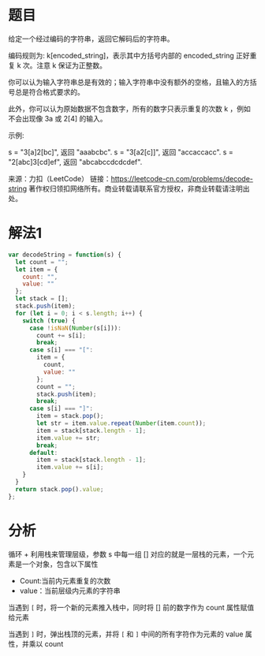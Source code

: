 
# 题目

给定一个经过编码的字符串，返回它解码后的字符串。

编码规则为: k[encoded_string]，表示其中方括号内部的 encoded_string 正好重复 k 次。注意 k 保证为正整数。

你可以认为输入字符串总是有效的；输入字符串中没有额外的空格，且输入的方括号总是符合格式要求的。

此外，你可以认为原始数据不包含数字，所有的数字只表示重复的次数 k ，例如不会出现像 3a 或 2[4] 的输入。

示例:

s = "3[a]2[bc]", 返回 "aaabcbc".
s = "3[a2[c]]", 返回 "accaccacc".
s = "2[abc]3[cd]ef", 返回 "abcabccdcdcdef".

来源：力扣（LeetCode）
链接：https://leetcode-cn.com/problems/decode-string
著作权归领扣网络所有。商业转载请联系官方授权，非商业转载请注明出处。

# 解法1

```javascript
var decodeString = function(s) {
  let count = "";
  let item = {
    count: "",
    value: ""
  };
  let stack = [];
  stack.push(item);
  for (let i = 0; i < s.length; i++) {
    switch (true) {
      case !isNaN(Number(s[i])):
        count += s[i];
        break;
      case s[i] === "[":
        item = {
          count,
          value: ""
        };
        count = "";
        stack.push(item);
        break;
      case s[i] === "]":
        item = stack.pop();
        let str = item.value.repeat(Number(item.count));
        item = stack[stack.length - 1];
        item.value += str;
        break;
      default:
        item = stack[stack.length - 1];
        item.value += s[i];
    }
  }
  return stack.pop().value;
};
```

# 分析

循环 + 利用栈来管理层级，参数 s 中每一组 [] 对应的就是一层栈的元素，一个元素是一个对象，包含以下属性

* Count:当前内元素重复的次数
* value：当前层级内元素的字符串

当遇到 `[` 时，将一个新的元素推入栈中，同时将 [] 前的数字作为 count 属性赋值给元素

当遇到 `]` 时，弹出栈顶的元素，并将 `[` 和 `]` 中间的所有字符作为元素的 value 属性，并乘以 count 

